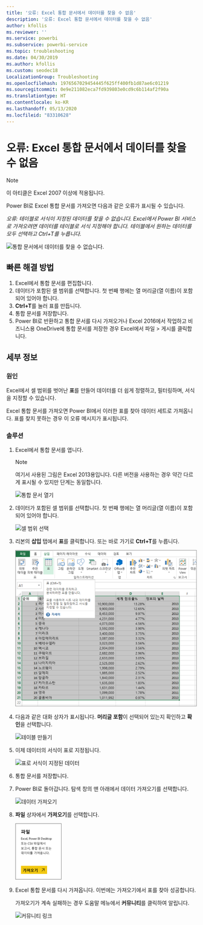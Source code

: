 ```yaml
---
title: '오류: Excel 통합 문서에서 데이터를 찾을 수 없음'
description: '오류: Excel 통합 문서에서 데이터를 찾을 수 없음'
author: kfollis
ms.reviewer: ''
ms.service: powerbi
ms.subservice: powerbi-service
ms.topic: troubleshooting
ms.date: 04/30/2019
ms.author: kfollis
ms.custom: seodec18
LocalizationGroup: Troubleshooting
ms.openlocfilehash: 1976567029454445f625ff400fb1d87ae6c01219
ms.sourcegitcommit: 0e9e211082eca7fd939803e0cd9c6b114af2f90a
ms.translationtype: HT
ms.contentlocale: ko-KR
ms.lasthandoff: 05/13/2020
ms.locfileid: "83310628"
---
```

# <a name="error-we-couldnt-find-any-data-in-your-excel-workbook"></a>오류: Excel 통합 문서에서 데이터를 찾을 수 없음

>[!NOTE]  
>이 아티클은 Excel 2007 이상에 적용됩니다.

Power BI로 Excel 통합 문서를 가져오면 다음과 같은 오류가 표시될 수 있습니다.

*오류: 테이블로 서식이 지정된 데이터를 찾을 수 없습니다. Excel에서 Power BI 서비스로 가져오려면 데이터를 테이블로 서식 지정해야 합니다. 테이블에서 원하는 데이터를 모두 선택하고 Ctrl+T를 누릅니다.*

![통합 문서에서 데이터를 찾을 수 없습니다.](media/service-admin-troubleshoot-excel-workbook-data/power-bi-we-couldnt-find-any-data.png)

## <a name="quick-solution"></a>빠른 해결 방법
1. Excel에서 통합 문서를 편집합니다.
2. 데이터가 포함된 셀 범위를 선택합니다. 첫 번째 행에는 열 머리글(열 이름)이 포함되어 있어야 합니다.
3. **Ctrl+T**를 눌러 표를 만듭니다.
4. 통합 문서를 저장합니다.
5. Power BI로 반환하고 통합 문서를 다시 가져오거나 Excel 2016에서 작업하고 비즈니스용 OneDrive에 통합 문서를 저장한 경우 Excel에서 파일 > 게시를 클릭합니다.

## <a name="details"></a>세부 정보
### <a name="cause"></a>원인
Excel에서 셀 범위를 벗어난 **표**를 만들어 데이터를 더 쉽게 정렬하고, 필터링하며, 서식을 지정할 수 있습니다.

Excel 통합 문서를 가져오면 Power BI에서 이러한 표를 찾아 데이터 세트로 가져옵니다. 표를 찾지 못하는 경우 이 오류 메시지가 표시됩니다.

### <a name="solution"></a>솔루션
1. Excel에서 통합 문서를 엽니다. 
    >[!NOTE]
    >여기서 사용된 그림은 Excel 2013용입니다. 다른 버전을 사용하는 경우 약간 다르게 표시될 수 있지만 단계는 동일합니다.
    
    ![통합 문서 열기](media/service-admin-troubleshoot-excel-workbook-data/power-bi-troubleshoot-excel-worksheet-1.png)
2. 데이터가 포함된 셀 범위를 선택합니다. 첫 번째 행에는 열 머리글(열 이름)이 포함되어 있어야 합니다.
   
    ![셀 범위 선택](media/service-admin-troubleshoot-excel-workbook-data/power-bi-troubleshoot-excel-worksheet-2.png)
3. 리본의 **삽입** 탭에서 **표**를 클릭합니다. 또는 바로 가기로 **Ctrl+T**를 누릅니다.
   
    ![테이블 삽입](media/service-admin-troubleshoot-excel-workbook-data/power-bi-troubleshoot-excel-worksheet-3.png)
4. 다음과 같은 대화 상자가 표시됩니다. **머리글 포함**이 선택되어 있는지 확인하고 **확인**을 선택합니다.
   
    ![테이블 만들기](media/service-admin-troubleshoot-excel-workbook-data/power-bi-troubleshoot-excel-create-table.png)
5. 이제 데이터의 서식이 표로 지정됩니다.
   
    ![표로 서식이 지정된 데이터](media/service-admin-troubleshoot-excel-workbook-data/power-bi-troubleshoot-excel-table.png)
6. 통합 문서를 저장합니다.
7. Power BI로 돌아갑니다. 탐색 창의 맨 아래에서 데이터 가져오기를 선택합니다.
   
    ![데이터 가져오기](media/service-admin-troubleshoot-excel-workbook-data/power-bi-get-data.png)
8. **파일** 상자에서 **가져오기**를 선택합니다.
   
    ![파일 가져오기](media/service-admin-troubleshoot-excel-workbook-data/power-bi-get-files.png)
9. Excel 통합 문서를 다시 가져옵니다. 이번에는 가져오기에서 표를 찾아 성공합니다.
   
    가져오기가 계속 실패하는 경우 도움말 메뉴에서 **커뮤니티**를 클릭하여 알립니다.
   
    ![커뮤니티 링크](media/service-admin-troubleshoot-excel-workbook-data/power-bi-question-menu-community.png)
